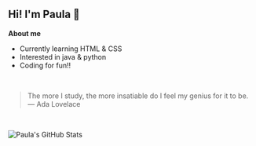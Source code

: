 <h2>Hi! I'm Paula 👋</h2>

**About me**

- Currently learning HTML & CSS
- Interested in java & python 
- Coding for fun!!

<br>

> The more I study, the more insatiable do I feel my genius for it to be. <br>
 — Ada Lovelace
<br>

![Paula's GitHub Stats](https://github-readme-stats.vercel.app/api?username=amoriszn&show_icons=true&theme=dracula)

<!---
amoriszn/amoriszn is a ✨ special ✨ repository because its `README.md` (this file) appears on your GitHub profile.
You can click the Preview link to take a look at your changes.
--->

